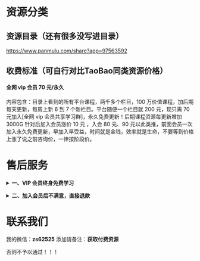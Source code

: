 # 资源分类

## 资源目录（还有很多没写进目录）
https://www.panmulu.com/share?app=97563592

## 收费标准（可自行对比TaoBao同类资源价格）

#### 全网 vip 会员 70 元/永久

内容包含：目录上看到的所有平台课程，两千多个栏目，100 万价值课程，加后期每天更新，每周上新 6 到 7 个新栏目。平台随便一个栏目就 200 元，现只需 70 元加入[全网 vip 会员共享学习群]，永久免费更新！后期课程资源每更新增加 3000G 针对后加入会员涨价 10 元 ，入会 80 元、90 元以此类推，前面会员一次加入永久免费更新，早加入早受益，时间就是金钱，效率就是生命，不要等到价格上涨了说之前咨询价，一律按阶段价。

</details>

# 售后服务

<b><details><summary>一、VIP 会员终身免费学习</summary></b>

海量课程，买到就是赚到。内容丰富，适用于各行各业相关人群。一生中总会遇到你需要学习需要新知识的时候，愿为每一位需要学习的您服务。

</details>

<b><details><summary>二、加入会员后不满意，直接退款</summary></b>

加入会员后碰到诸如觉得买贵了、心情不好不想要了、看不懂下载说明、当地限制了网盘登录等等问题，1小时内都可以直接找我退款，敬请各位朋友放心。

</details>

# 联系我们

我的微信：**zs62525**
添加请备注：**获取付费资源**

否则不予以通过！！！

